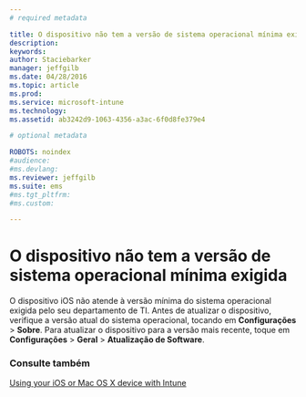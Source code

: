 ```yaml
---
# required metadata

title: O dispositivo não tem a versão de sistema operacional mínima exigida | Microsoft Intune
description:
keywords:
author: Staciebarker
manager: jeffgilb
ms.date: 04/28/2016
ms.topic: article
ms.prod:
ms.service: microsoft-intune
ms.technology:
ms.assetid: ab3242d9-1063-4356-a3ac-6f0d8fe379e4

# optional metadata

ROBOTS: noindex
#audience:
#ms.devlang:
ms.reviewer: jeffgilb
ms.suite: ems
#ms.tgt_pltfrm:
#ms.custom:

---
```



# O dispositivo não tem a versão de sistema operacional mínima exigida

O dispositivo iOS não atende à versão mínima do sistema operacional exigida pelo seu departamento de TI.  Antes de atualizar o dispositivo, verifique a versão atual do sistema operacional, tocando em **Configurações** &gt; **Sobre**. Para atualizar o dispositivo para a versão mais recente, toque em **Configurações** &gt; **Geral** &gt; **Atualização de Software**.

### Consulte também
[Using your iOS or Mac OS X device with Intune](using-your-ios-or-mac-os-x-device-with-intune.md)

<!--HONumber=May16_HO1-->


